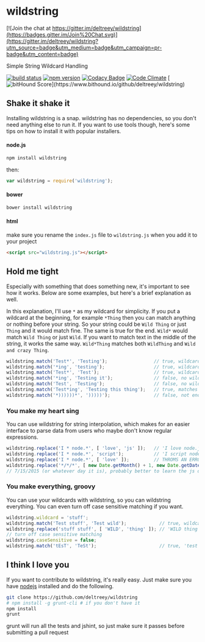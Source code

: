 # wildstring

[![Join the chat at https://gitter.im/deltreey/wildstring](https://badges.gitter.im/Join%20Chat.svg)](https://gitter.im/deltreey/wildstring?utm_source=badge&utm_medium=badge&utm_campaign=pr-badge&utm_content=badge)

Simple String Wildcard Handling

[![build status](https://secure.travis-ci.org/deltreey/wildstring.png)](http://travis-ci.org/deltreey/wildstring)
[![npm version](https://badge.fury.io/js/stopforumspam.svg)](https://www.npmjs.com/package/wildstring)
[![Codacy Badge](https://www.codacy.com/project/badge/8436bfefb89345d0933bb91f59ed3b22)](https://www.codacy.com/app/suicidolt/wildstring)
[![Code Climate](https://codeclimate.com/github/deltreey/wildstring/badges/gpa.svg)](https://codeclimate.com/github/deltreey/wildstring)
[![bitHound Score](https://www.bithound.io/github/deltreey/wildstring/badges/score.svg?)](https://www.bithound.io/github/deltreey/wildstring)

## Shake it shake it

Installing wildstring is a snap.  wildstring has no dependencies, so you don't need anything else to run it. If you want to use tools though, here's some tips on how to install it with popular installers.

#### node.js
``` bash
npm install wildstring
```
then:
``` js
var wildstring = require('wildstring');
```

#### bower
``` bash
bower install wildstring
```

#### html

make sure you rename the `index.js` file to `wildstring.js` when you add it to your project
``` html
<script src="wildstring.js"></script>
```

## Hold me tight

Especially with something that does something new, it's important to see how it works.  Below are some examples, but here's a brief explanation as well.

In this explanation, I'll use `*` as my wildcard for simplicity.  If you put a wildcard at the beginning, for example `*Thing` then you can match anything or nothing before your string.  So your string could be `Wild Thing` or just `Thing` and it would match fine.  The same is true for the end.  `Wild*` would match `Wild Thing` or just `Wild`.  If you want to match text in the middle of the string, it works the same way. `Wild*Thing` matches both `WildThing` and `Wild and crazy Thing`.
``` js
wildstring.match('Test*', 'Testing');                 // true, wildcard matches 'ing'
wildstring.match('*ing', 'testing');                  // true, wildcard matches 'test'
wildstring.match('Test*', 'Test');                    // true, wildcard can match empty strings
wildstring.match('*ing', 'Testing it');               // false, no wildcard do match ' it'
wildstring.match('Test', 'Testing');                  // false, no wildcard to match 'ing'
wildstring.match('Test*ing', 'Testing this thing');   // true, matches 'Test' and the end of 'thing', the rest is wildcard matched
wildstring.match('*))))))*', ')))))');                // false, not enough parenthesis
```

### You make my heart sing

You can use wildstring for string interpolation, which makes for an easier interface to parse data from users who maybe don't know regular expressions.
``` js
wildstring.replace('I * node.*', [ 'love', 'js' ]);   // 'I love node.js'
wildstring.replace('I * node.*', 'script');           // 'I script node.script' * this behavior is the same as "I * node.*".replace("*", "script") and actually uses that method
wildstring.replace('I * node.*', [ 'love' ]);         // THROMS AN ERROR, wildcard count and number of strings to insert must match
wildstring.replace('*/*/*', [ new Date.getMonth() + 1, new Date.getDate(), new Date.getFullYear]);
// 7/15/2015 (or whatever day it is), probably better to learn the js date parser though
```

### You make everything, groovy

You can use your wildcards with wildstring, so you can wildstring everything.  You can even turn off case sensitive matching if you want.
``` js
wildstring.wildcard = 'stuff';
wildstring.match('Test stuff', 'Test wild');            // true, wildcard 'stuff' matches 'wild'
wildstring.replace('stuff stuff', [ 'WILD', 'thing' ]); // 'WILD thing'
// turn off case sensitive matching
wildstring.caseSensitive = false;
wildstring.match('tEsT', 'TeSt');                       // true, 'test' matches 'test'
```

## I think I love you

If you want to contribute to wildstring, it's really easy.  Just make sure you have [nodejs](https://nodejs.org/) installed and do the following.
``` bash
git clone https://github.com/deltreey/wildstring
# npm install -g grunt-cli # if you don't have it
npm install
grunt
```

grunt will run all the tests and jshint, so just make sure it passes before submitting a pull request
